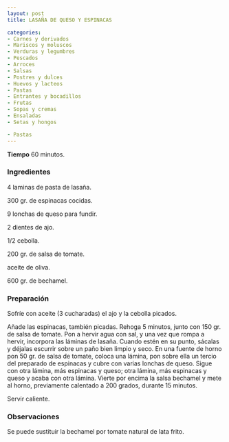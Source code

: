 ```yaml
---
layout: post
title: LASAÑA DE QUESO Y ESPINACAS

categories:
- Carnes y derivados
- Mariscos y moluscos
- Verduras y legumbres
- Pescados
- Arroces
- Salsas
- Postres y dulces
- Huevos y lacteos
- Pastas
- Entrantes y bocadillos
- Frutas
- Sopas y cremas
- Ensaladas
- Setas y hongos

- Pastas
---
```

<b>Tiempo</b> 60 minutos.

<h3>Ingredientes</h3>

4 laminas de pasta de lasaña.

300 gr. de espinacas cocidas.

9 lonchas de queso para fundir.

2 dientes de ajo.

1/2 cebolla.

200 gr. de salsa de tomate.

aceite de oliva.

600 gr. de bechamel.

<h3>Preparación</h3>

Sofríe con aceite (3 cucharadas) el ajo y la cebolla picados.

Añade las espinacas, también picadas. Rehoga 5 minutos, junto con 150 gr. de salsa de tomate. Pon a hervir agua con sal, y una vez que rompa a hervir, incorpora las láminas de lasaña. Cuando estén en su punto, sácalas y déjalas escurrir sobre un paño bien limpio y seco. En una fuente de horno pon 50 gr. de salsa de tomate, coloca una lámina, pon sobre ella un tercio del preparado de espinacas y cubre con varias lonchas de queso. Sigue con otra lámina, más espinacas y queso; otra lámina, más espinacas y queso y acaba con otra lámina. Vierte por encima la salsa bechamel y mete al horno, previamente calentado a 200 grados, durante 15 minutos.

Servir caliente.

<h3>Observaciones</h3>

Se puede sustituir la bechamel por tomate natural de lata frito.

